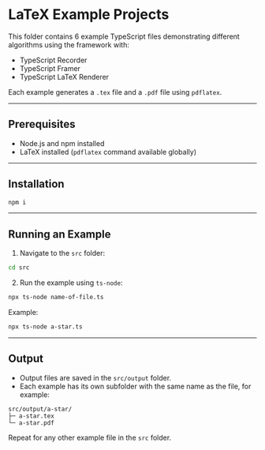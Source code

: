 # LaTeX Example Projects

This folder contains 6 example TypeScript files demonstrating different algorithms using the framework with:

- TypeScript Recorder
- TypeScript Framer
- TypeScript LaTeX Renderer

Each example generates a `.tex` file and a `.pdf` file using `pdflatex`.

---

## Prerequisites

- Node.js and npm installed
- LaTeX installed (`pdflatex` command available globally)

---

## Installation

```bash
npm i
```

---

## Running an Example

1. Navigate to the `src` folder:

```bash
cd src
```

2. Run the example using `ts-node`:

```bash
npx ts-node name-of-file.ts
```

Example:

```bash
npx ts-node a-star.ts
```

---

## Output

- Output files are saved in the `src/output` folder.
- Each example has its own subfolder with the same name as the file, for example:

```text
src/output/a-star/
├─ a-star.tex
└─ a-star.pdf
```

Repeat for any other example file in the `src` folder.
